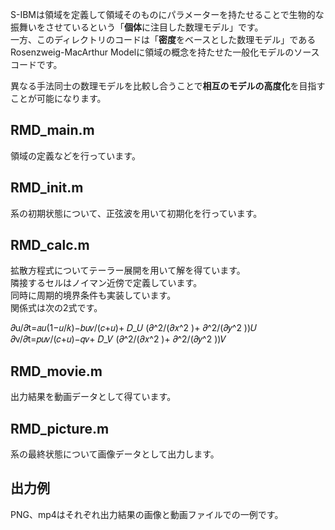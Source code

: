 S-IBMは領域を定義して領域そのものにパラメーターを持たせることで生物的な振舞いをさせているという「**個体**に注目した数理モデル」です。<br>
一方、このディレクトリのコードは「**密度**をベースとした数理モデル」であるRosenzweig-MacArthur Modelに領域の概念を持たせた一般化モデルのソースコードです。<be>

異なる手法同士の数理モデルを比較し合うことで**相互のモデルの高度化**を目指すことが可能になります。<br>


## RMD_main.m
領域の定義などを行っています。

## RMD_init.m
系の初期状態について、正弦波を用いて初期化を行っています。

## RMD_calc.m
拡散方程式についてテーラー展開を用いて解を得ています。<br>
隣接するセルはノイマン近傍で定義しています。<br>
同時に周期的境界条件も実装しています。<br>
関係式は次の2式です。<br>
            
𝜕u/𝜕t=𝑎𝑢(1−𝑢/𝑘)−𝑏𝑢𝑣/(𝑐+𝑢)+ 𝐷_𝑈 (𝜕^2/(𝜕𝑥^2 )+ 𝜕^2/(𝜕𝑦^2 ))𝑈<br>
𝜕v/𝜕t=𝑝𝑢𝑣/(𝑐+𝑢)−𝑞𝑣+ 𝐷_𝑉 (𝜕^2/(𝜕𝑥^2 )+ 𝜕^2/(𝜕𝑦^2 ))𝑉

## RMD_movie.m
出力結果を動画データとして得ています。

## RMD_picture.m
系の最終状態について画像データとして出力します。

## 出力例
PNG、mp4はそれぞれ出力結果の画像と動画ファイルでの一例です。
